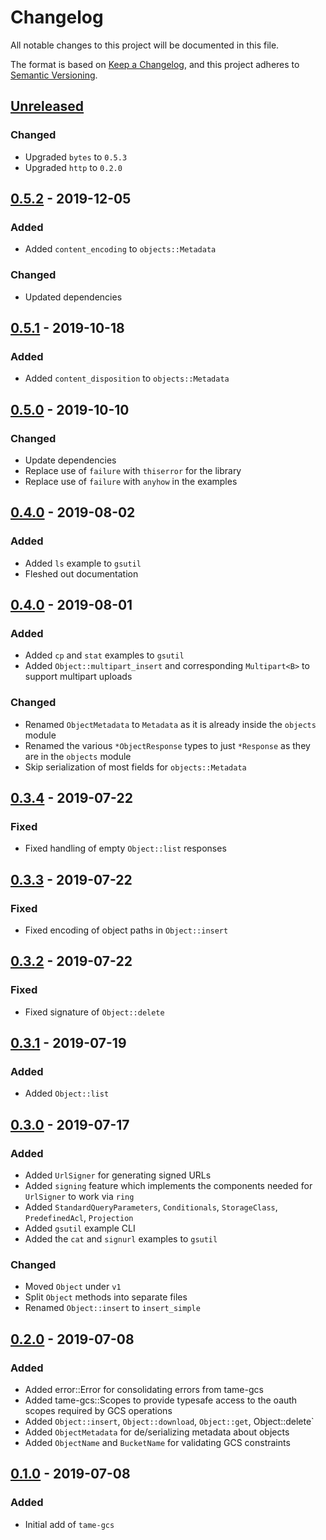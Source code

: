# Changelog
All notable changes to this project will be documented in this file.

The format is based on [Keep a Changelog](https://keepachangelog.com/en/1.0.0/),
and this project adheres to [Semantic Versioning](https://semver.org/spec/v2.0.0.html).

## [Unreleased]

### Changed
- Upgraded `bytes` to `0.5.3`
- Upgraded `http` to `0.2.0`

## [0.5.2] - 2019-12-05
### Added
- Added `content_encoding` to `objects::Metadata`

### Changed
- Updated dependencies

## [0.5.1] - 2019-10-18
### Added
- Added `content_disposition` to `objects::Metadata`

## [0.5.0] - 2019-10-10
### Changed
- Update dependencies
- Replace use of `failure` with `thiserror` for the library
- Replace use of `failure` with `anyhow` in the examples

## [0.4.0] - 2019-08-02
### Added
- Added `ls` example to `gsutil`
- Fleshed out documentation

## [0.4.0] - 2019-08-01
### Added
- Added `cp` and `stat` examples to `gsutil`
- Added `Object::multipart_insert` and corresponding `Multipart<B>` to support multipart uploads

### Changed
- Renamed `ObjectMetadata` to `Metadata` as it is already inside the `objects` module
- Renamed the various `*ObjectResponse` types to just `*Response` as they are in the `objects` module
- Skip serialization of most fields for `objects::Metadata`

## [0.3.4] - 2019-07-22
### Fixed
- Fixed handling of empty `Object::list` responses

## [0.3.3] - 2019-07-22
### Fixed
- Fixed encoding of object paths in `Object::insert`

## [0.3.2] - 2019-07-22
### Fixed
- Fixed signature of `Object::delete`

## [0.3.1] - 2019-07-19
### Added
- Added `Object::list`

## [0.3.0] - 2019-07-17
### Added
- Added `UrlSigner` for generating signed URLs
- Added `signing` feature which implements the components needed for `UrlSigner` to work via `ring`
- Added `StandardQueryParameters`, `Conditionals`, `StorageClass`, `PredefinedAcl`, `Projection`
- Added `gsutil` example CLI
- Added the `cat` and `signurl` examples to `gsutil`

### Changed
- Moved `Object` under `v1`
- Split `Object` methods into separate files
- Renamed `Object::insert` to `insert_simple`

## [0.2.0] - 2019-07-08
### Added
- Added error::Error for consolidating errors from tame-gcs
- Added tame-gcs::Scopes to provide typesafe access to the oauth scopes required by GCS operations
- Added `Object::insert`, `Object::download`, `Object::get`, Object::delete`
- Added `ObjectMetadata` for de/serializing metadata about objects
- Added `ObjectName` and `BucketName` for validating GCS constraints

## [0.1.0] - 2019-07-08
### Added
- Initial add of `tame-gcs`

[Unreleased]: https://github.com/EmbarkStudios/tame-gcs/compare/0.5.2...HEAD
[0.5.2]: https://github.com/EmbarkStudios/tame-gcs/compare/0.5.1...0.5.2
[0.5.1]: https://github.com/EmbarkStudios/tame-gcs/compare/0.5.0...0.5.1
[0.5.0]: https://github.com/EmbarkStudios/tame-gcs/compare/0.4.1...0.5.0
[0.4.1]: https://github.com/EmbarkStudios/tame-gcs/compare/0.4.0...0.4.1
[0.4.0]: https://github.com/EmbarkStudios/tame-gcs/compare/0.3.4...0.4.0
[0.3.4]: https://github.com/EmbarkStudios/tame-gcs/compare/0.3.3...0.3.4
[0.3.3]: https://github.com/EmbarkStudios/tame-gcs/compare/0.3.2...0.3.3
[0.3.2]: https://github.com/EmbarkStudios/tame-gcs/compare/0.3.1...0.3.2
[0.3.1]: https://github.com/EmbarkStudios/tame-gcs/compare/0.3.0...0.3.1
[0.3.0]: https://github.com/EmbarkStudios/tame-gcs/compare/0.2.0...0.3.0
[0.2.0]: https://github.com/EmbarkStudios/tame-gcs/compare/0.1.0...0.2.0
[0.1.0]: https://github.com/EmbarkStudios/tame-gcs/releases/tag/0.1.0
